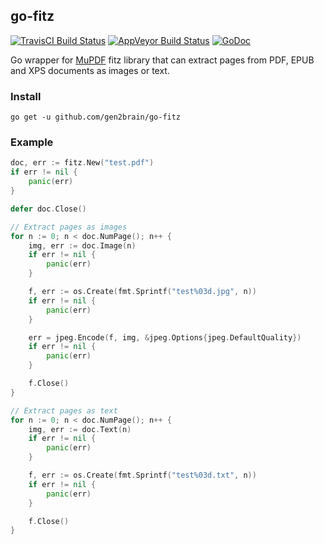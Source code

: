## go-fitz
[![TravisCI Build Status](https://travis-ci.org/gen2brain/go-fitz.svg?branch=master)](https://travis-ci.org/gen2brain/go-fitz)
[![AppVeyor Build Status](https://ci.appveyor.com/api/projects/status/vuuoq9epsd1sa007?svg=true)](https://ci.appveyor.com/project/gen2brain/go-fitz)
[![GoDoc](https://godoc.org/github.com/gen2brain/go-fitz?status.svg)](https://godoc.org/github.com/gen2brain/go-fitz)

Go wrapper for [MuPDF](http://mupdf.com/) fitz library 
that can extract pages from PDF, EPUB and XPS documents as images or text.

### Install

    go get -u github.com/gen2brain/go-fitz

### Example
```go
doc, err := fitz.New("test.pdf")
if err != nil {
    panic(err)
}

defer doc.Close()

// Extract pages as images
for n := 0; n < doc.NumPage(); n++ {
    img, err := doc.Image(n)
    if err != nil {
        panic(err)
    }

    f, err := os.Create(fmt.Sprintf("test%03d.jpg", n))
    if err != nil {
        panic(err)
    }

    err = jpeg.Encode(f, img, &jpeg.Options{jpeg.DefaultQuality})
    if err != nil {
        panic(err)
    }

    f.Close()
}

// Extract pages as text
for n := 0; n < doc.NumPage(); n++ {
    img, err := doc.Text(n)
    if err != nil {
        panic(err)
    }

    f, err := os.Create(fmt.Sprintf("test%03d.txt", n))
    if err != nil {
        panic(err)
    }

    f.Close()
}

```
